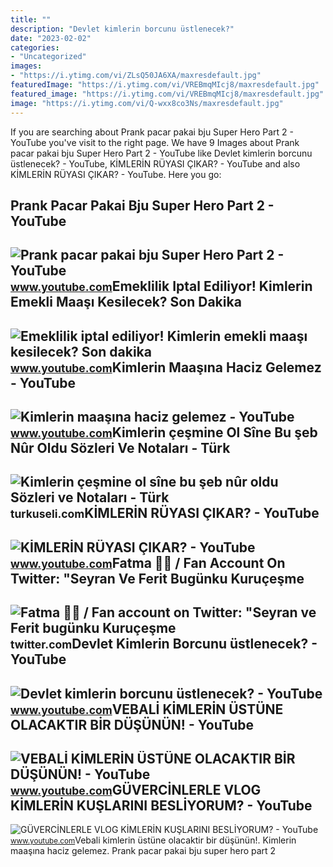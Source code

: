 ```yaml
---
title: ""
description: "Devlet kimlerin borcunu üstlenecek?"
date: "2023-02-02"
categories:
- "Uncategorized"
images:
- "https://i.ytimg.com/vi/ZLsQ50JA6XA/maxresdefault.jpg"
featuredImage: "https://i.ytimg.com/vi/VREBmqMIcj8/maxresdefault.jpg"
featured_image: "https://i.ytimg.com/vi/VREBmqMIcj8/maxresdefault.jpg"
image: "https://i.ytimg.com/vi/Q-wxx8co3Ns/maxresdefault.jpg"
---
```


If you are searching about Prank pacar pakai bju Super Hero Part 2 - YouTube you've visit to the right page. We have 9 Images about Prank pacar pakai bju Super Hero Part 2 - YouTube like Devlet kimlerin borcunu üstlenecek? - YouTube, KİMLERİN RÜYASI ÇIKAR? - YouTube and also KİMLERİN RÜYASI ÇIKAR? - YouTube. Here you go:

Prank Pacar Pakai Bju Super Hero Part 2 - YouTube
-------------------------------------------------

 ![Prank pacar pakai bju Super Hero Part 2 - YouTube](https://i.ytimg.com/vi/jEO54FcYAsI/hq2.jpg?sqp=-oaymwEoCOADEOgC8quKqQMcGADwAQH4AZoEgALAB4oCDAgAEAEYciBSKEMwDw==&rs=AOn4CLDAsefLKHuEoXR6c1mH1SGQGxbG7g) <small>www.youtube.com</small>Emeklilik Iptal Ediliyor! Kimlerin Emekli Maaşı Kesilecek? Son Dakika
---------------------------------------------------------------------

 ![Emeklilik iptal ediliyor! Kimlerin emekli maaşı kesilecek? Son dakika](https://i.ytimg.com/vi/ZLsQ50JA6XA/maxresdefault.jpg) <small>www.youtube.com</small>Kimlerin Maaşına Haciz Gelemez - YouTube
----------------------------------------

 ![Kimlerin maaşına haciz gelemez - YouTube](https://i.ytimg.com/vi/N7lExtWB-8g/maxresdefault.jpg) <small>www.youtube.com</small>Kimlerin çeşmine Ol Sîne Bu şeb Nûr Oldu Sözleri Ve Notaları - Türk
-------------------------------------------------------------------

 ![Kimlerin çeşmine ol sîne bu şeb nûr oldu Sözleri ve Notaları - Türk](https://turkuseli.com/Content/Files/TSM/kimlerin-cesmine-ol-sine-bu-seb-nur-oldu-nota-1.jpg) <small>turkuseli.com</small>KİMLERİN RÜYASI ÇIKAR? - YouTube
--------------------------------

 ![KİMLERİN RÜYASI ÇIKAR? - YouTube](https://i.ytimg.com/vi/Q-wxx8co3Ns/maxresdefault.jpg) <small>www.youtube.com</small>Fatma 🦋💜 / Fan Account On Twitter: "Seyran Ve Ferit Bugünku Kuruçeşme
---------------------------------------------------------------------

 ![Fatma 🦋💜 / Fan account on Twitter: "Seyran ve Ferit bugünku Kuruçeşme](https://pbs.twimg.com/media/FiHTvFXWAAElW7w.jpg:large) <small>twitter.com</small>Devlet Kimlerin Borcunu üstlenecek? - YouTube
---------------------------------------------

 ![Devlet kimlerin borcunu üstlenecek? - YouTube](https://i.ytimg.com/vi/VREBmqMIcj8/maxresdefault.jpg) <small>www.youtube.com</small>VEBALİ KİMLERİN ÜSTÜNE OLACAKTIR BİR DÜŞÜNÜN! - YouTube
-------------------------------------------------------

 ![VEBALİ KİMLERİN ÜSTÜNE OLACAKTIR BİR DÜŞÜNÜN! - YouTube](https://i.ytimg.com/vi/7ZOBxdy1Ag4/maxresdefault.jpg) <small>www.youtube.com</small>GÜVERCİNLERLE VLOG KİMLERİN KUŞLARINI BESLİYORUM? - YouTube
-----------------------------------------------------------

 ![GÜVERCİNLERLE VLOG KİMLERİN KUŞLARINI BESLİYORUM? - YouTube](https://i.ytimg.com/vi/SFknbe5eiWM/maxresdefault.jpg) <small>www.youtube.com</small>Vebali̇ ki̇mleri̇n üstüne olacaktir bi̇r düşünün!. Kimlerin maaşına haciz gelemez. Prank pacar pakai bju super hero part 2

